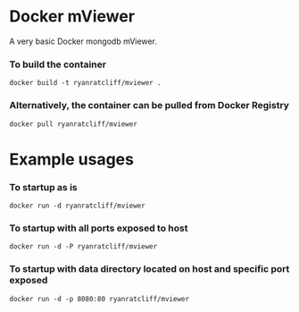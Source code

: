 # Docker mViewer
A very basic Docker mongodb mViewer.

### To build the container
```
docker build -t ryanratcliff/mviewer .
```

### Alternatively, the container can be pulled from Docker Registry
```
docker pull ryanratcliff/mviewer
```

# Example usages

### To startup as is
```
docker run -d ryanratcliff/mviewer
```

### To startup with all ports exposed to host
```
docker run -d -P ryanratcliff/mviewer
```

### To startup with data directory located on host and specific port exposed
```
docker run -d -p 8080:80 ryanratcliff/mviewer
```

